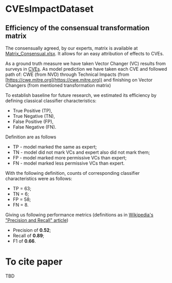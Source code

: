 # CVEsImpactDataset
## Efficiency of the consensual transformation matrix 
The consensually agreed, by our experts, matrix is available at [Matrix_Consensual.xlsx](Transformation_matrices/Matrix_Consensual.xlsx).
It allows for an easy attribution of effects to CVEs.

As a ground truth measure we have taken Vector Changer (VC) results from surveys in [CVEs](CVEs).
As model prediction we have taken each CVE and followed path of: CWE (from NVD) through Technical Impacts (from [https://cwe.mitre.org](https://cwe.mitre.org)) and finishing on Vector Changers (from mentioned transformation matrix)

To establish baseline for future research, we estimated its efficiency by defining classical classifier characteristics: 
- True Positive (TP),
- True Negative (TN),
- False Positive (FP),
- False Negative (FN).

Definition are as follows
- TP - model marked the same as expert;
- TN - model did not mark VCs and expert also did not mark them;
- FP - model marked more permissive VCs than expert;
- FN - model marked less permissive VCs than expert.

With the following definition, counts of corresponding classifier characteristics were as follows:
- TP = 63;
- TN = 6;
- FP = 58;
- FN = 8.

Giving us following performance metrics (definitions as in [Wikipedia's "Precision and Recall" article](https://en.wikipedia.org/wiki/Precision_and_recall))
- Precision of **0.52**;
- Recall of **0.89**;
- F1 of **0.66**.

# To cite paper
TBD

